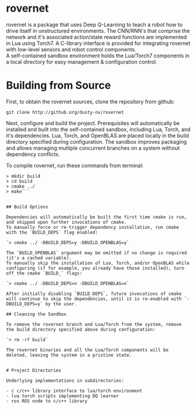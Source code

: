 # rovernet

rovernet is a package that uses Deep Q-Learning to teach a robot how to drive itself in unstructured environments.
The CNN/RNN's that comprise the network and it's associated action/state reward functions are implemented in Lua using Torch7.
A C-library interface is provided for integrating rovernet with low-level sensors and robot control components.  
A self-contained sandbox environment holds the Lua/Torch7 components in a local directory for easy management & configuration control.


# Building from Source

First, to obtain the rovernet sources, clone the repository from github:

`git clone http://github.org/dusty-nv/rovernet`

Next, configure and build the project.  Prerequisites will automatically be installed and built into the self-contained sandbox, including Lua, Torch, and it's dependencies.
Lua, Torch, and OpenBLAS are placed locally in the build directory specified during configuration.  The sandbox improves packaging and allows managing multiple concurrent branches on a system without dependency conflicts. 

To compile rovernet, run these commands from terminal:

```> cd rovernet
> mkdir build
> cd build
> cmake ../
> make```


## Build Options

Dependencies will automatically be built the first time cmake is run, and skipped upon further invocations of cmake.
To manually force or re-trigger dependency installation, run cmake with the `BUILD_DEPS` flag enabled:

`> cmake ../ -DBUILD_DEPS=y -DBUILD_OPENBLAS=y`

The `BUILD_OPENBLAS` argument may be omitted if no change is required (it's a cached variable).
To manually skip the installation of Lua, Torch, and/or OpenBLAS while configuring (if for example, you already have those installed), turn off the cmake `BUILD_` flags:

`> cmake ../ -DBUILD_DEPS=n -DBUILD_OPENBLAS=n`

After initially disabling `BUILD_DEPS`, future invocations of cmake will continue to skip the dependencies, until it is re-enabled with `-DBUILD_DEPS=y` by the user.

## Cleaning the Sandbox

To remove the rovernet branch and Lua/Torch from the system, remove the build directory specified above during configuration:

`> rm -rf build`

The rovernet binaries and all the Lua/Torch components will be deleted, leaving the system in a pristine state.


# Project Directories

Underlying implementations in subdirectories:

- c c/c++ library interface to lua/torch environment
- lua torch scripts implementing DQ learner
- ros ROS node to c/c++ library
